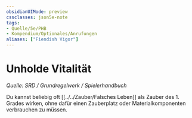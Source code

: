 ```yaml
---
obsidianUIMode: preview
cssclasses: json5e-note
tags:
- Quelle/5e/PHB
- Kompendium/Optionales/Anrufungen
aliases: ["Fiendish Vigor"]
---
```

# Unholde Vitalität
*Quelle: SRD / Grundregelwerk / Spielerhandbuch*  

Du kannst beliebig oft [[../../Zauber/Falsches Leben]] als Zauber des 1. Grades wirken, ohne dafür einen Zauberplatz oder Materialkomponenten verbrauchen zu müssen.  